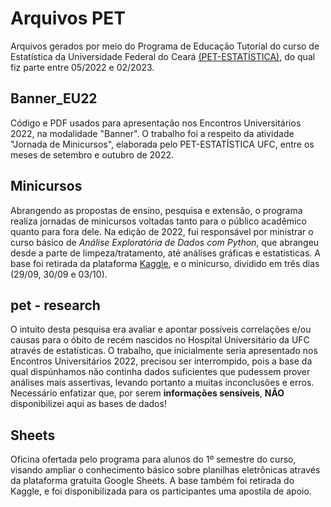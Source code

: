 # Arquivos PET
Arquivos gerados por meio do Programa de Educação Tutorial do curso de Estatística da Universidade Federal do Ceará [(PET-ESTATÍSTICA)](https://sites.google.com/view/petestatisticaufc/), do qual fiz parte entre 05/2022 e 02/2023.

## Banner_EU22
Código e PDF usados para apresentação nos Encontros Universitários 2022, na modalidade "Banner". O trabalho foi a respeito da atividade "Jornada de Minicursos", elaborada pelo PET-ESTATÍSTICA UFC, entre os meses de setembro e outubro de 2022.

## Minicursos
Abrangendo as propostas de ensino, pesquisa e extensão, o programa realiza jornadas de minicursos voltadas tanto para o público acadêmico quanto para fora dele. Na edição de 2022, fui responsável por ministrar o curso básico de *Análise Exploratória de Dados com Python*, que abrangeu desde a parte de limpeza/tratamento, até análises gráficas e estatísticas. A base foi retirada da plataforma [Kaggle](https://www.kaggle.com/), e o minicurso, dividido em três dias (29/09, 30/09 e 03/10).

## pet - research
O intuito desta pesquisa era avaliar e apontar possíveis correlações e/ou causas para o óbito de recém nascidos no Hospital Universitário da UFC através de estatísticas. O trabalho, que inicialmente seria apresentado nos Encontros Universitários 2022, precisou ser interrompido, pois a base da qual dispúnhamos não continha dados suficientes que pudessem prover análises mais assertivas, levando portanto a muitas inconclusões e erros. Necessário enfatizar que, por serem **informações sensíveis**, **NÃO** disponibilizei aqui as bases de dados!

## Sheets
Oficina ofertada pelo programa para alunos do 1º semestre do curso, visando ampliar o conhecimento básico sobre planilhas eletrônicas através da plataforma gratuita Google Sheets. A base também foi retirada do Kaggle, e foi disponibilizada para os participantes uma apostila de apoio.
